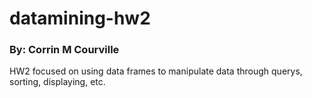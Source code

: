 # datamining-hw2
### By: Corrin M Courville

HW2 focused on using data frames to manipulate data through querys, sorting, displaying, etc. 
